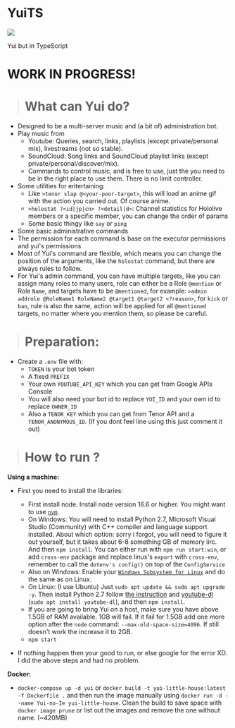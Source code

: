 # **YuiTS**

![](https://img.shields.io/badge/YuiTS-orange)

Yui but in TypeScript

# **WORK IN PROGRESS!**

> # **What can Yui do?**

- Designed to be a multi-server music and (a bit of) administration bot.
- Play music from
  - Youtube: Queries, search, links, playlists (except private/personal mix), livestreams (not so stable).
  - SoundCloud: Song links and SoundCloud playlist links (except private/personal/discover/mix).
  - Commands to control music, and is free to use, just the you need to be in the right place to use them. There is no limit controller.
- Some utilities for entertaining:
  - Like `>tenor slap @<your-poor-target>`, this will load an anime gif with the action you carried out. Of course anime.
  - `>holostat ?<id|jp|cn> ?<detail|d>`: Channel statistics for Hololive members or a specific member, you can change the order of params
  - Some basic thingy like `say` or `ping`
- Some basic administrative commands
- The permission for each command is base on the executor permissions and yui's permissions
- Most of Yui's command are flexible, which means you can change the position of the arguments, like the `holostat` command, but there are always rules to follow.
- For Yui's admin command, you can have multiple targets, like you can assign many roles to many users, role can either be a Role `@mention` or Role `Name`, and targets have to be `@mentioned`, for example: `>admin addrole @RoleName1 RoleName2 @target1 @target2 <?reason>`, for `kick` or `ban`, rule is also the same, action will be applied for all `@mentioned` targets, no matter where you mention them, so please be careful.

> # **Preparation:**

- Create a `.env` file with:
  - `TOKEN` is your bot token
  - A fixed `PREFIX`
  - Your own `YOUTUBE_API_KEY` which you can get from Google APIs Console
  - You will also need your bot id to replace `YUI_ID` and your own id to replace `OWNER_ID`
  - Also a `TENOR_KEY` which you can get from Tenor API and a `TENOR_ANONYMOUS_ID`. (If you dont feel line using this just comment it out)

> # **How to run ?**

**Using a machine:**

- First you need to install the libraries:

  - First install node. Install node version 16.6 or higher. You might want to use [`nvm`](https://github.com/nvm-sh/nvm).
  - On Windows: You will need to install Python 2.7, Microsoft Visual Studio (Community) with C++ compiler and language support installed. About which option: sorry i forgot, you will need to figure it out yourself, but it takes about 6-8 something GB of memory iirc. And then `npm install`. You can either run with `npm run start:win`, or add `cross-env` package and replace linux's `export` with `cross-env`, remember to call the `dotenv's config()` on top of the `ConfigService`
  - Also on Windows: Enable your [`Windows Subsystem for Linux`](https://docs.microsoft.com/en-us/windows/wsl/about) and do the same as on Linux.
  - On Linux: (I use Ubuntu) Just `sudo apt update && sudo apt upgrade -y`. Then install Python 2.7 follow [the instruction](https://tecadmin.net/install-python-2-7-on-ubuntu-and-linuxmint/) and [youtube-dl](https://github.com/ytdl-org/youtube-dl) (`sudo apt install youtube-dl`), and then `npm install`.
  - If you are going to bring Yui on a host, make sure you have above 1.5GB of RAM available. 1GB will fail. If it fail for 1.5GB add one more option after the `node` command: `--max-old-space-size=4096`. If still doesn't work the increase it to 2GB.
  - `npm start`

- If nothing happen then your good to run, or else google for the error XD. I did the above steps and had no problem.

**Docker:**

- `docker-compose up -d yui` or `docker build -t yui-little-house:latest -f Dockerfile .` and then run the image manually using `docker run -d --name Yui-no-Ie yui-little-house`. Clean the build to save space with `docker image prune` or list out the images and remove the one without name. (~420MB)
